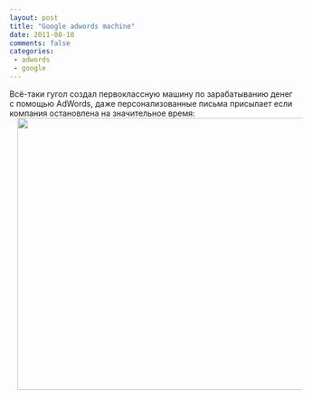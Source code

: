 ```yaml
---
layout: post
title: "Google adwords machine"
date: 2011-08-10
comments: false
categories:
 - adwords
 - google
---
```



Всё-таки гугол создал первоклассную машину по зарабатыванию денег с помощью AdWords,
даже персонализованные письма присылает если компания остановлена на значительное время:
<a href="http://1.bp.blogspot.com/-MzHPXNnQa5g/TkH8DRaqE4I/AAAAAAAAC_U/BEXcXbSTsVQ/s1600/missing.png" imageanchor="1" style="margin-left: 1em; margin-right: 1em;"><img border="0" height="481" src="http://1.bp.blogspot.com/-MzHPXNnQa5g/TkH8DRaqE4I/AAAAAAAAC_U/BEXcXbSTsVQ/s640/missing.png" width="640" /></a>
<span id="goog_164499130"></span><span id="goog_164499131"></span>
